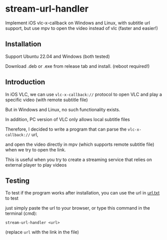# stream-url-handler
Implement iOS vlc-x-callback on Windows and Linux, with subtitle url support, but use mpv to open the video instead of vlc (faster and easier!)

## Installation

Support Ubuntu 22.04 and Windows (both tested)

Download .deb or .exe from release tab and install. (reboot required!)

## Introduction

In iOS VLC, we can use `vlc-x-callback://` protocol to open VLC and play a specific video (with remote subtitle file)

But in Windows and Linux, no such functionality exists.

In addition, PC version of VLC only allows local subtitle files

Therefore, I decided to write a program that can parse the `vlc-x-callback://` url, 

and open the video directly in mpv (which supports remote subtitle file) when we try to open the link.

This is useful when you try to create a streaming service that relies on external player to play videos

## Testing

To test if the program works after installation, you can use the url in [url.txt](https://github.com/yzu1103309/stream-url-handler/blob/main/url.txt) to test

just simply paste the url to your browser, or type this command in the terminal (cmd):

```
stream-url-handler <url>
```
(replace `url` with the link in the file)
